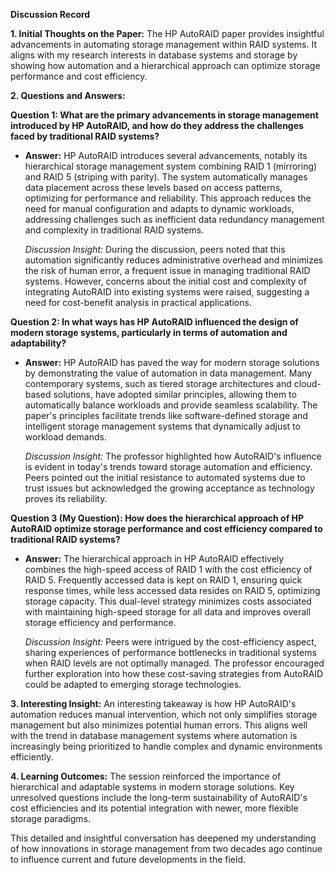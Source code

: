 **Discussion Record**

**1. Initial Thoughts on the Paper:**
The HP AutoRAID paper provides insightful advancements in automating storage management within RAID systems. It aligns with my research interests in database systems and storage by showing how automation and a hierarchical approach can optimize storage performance and cost efficiency. 

**2. Questions and Answers:**

**Question 1: What are the primary advancements in storage management introduced by HP AutoRAID, and how do they address the challenges faced by traditional RAID systems?**
- **Answer:** HP AutoRAID introduces several advancements, notably its hierarchical storage management system combining RAID 1 (mirroring) and RAID 5 (striping with parity). The system automatically manages data placement across these levels based on access patterns, optimizing for performance and reliability. This approach reduces the need for manual configuration and adapts to dynamic workloads, addressing challenges such as inefficient data redundancy management and complexity in traditional RAID systems. 

   *Discussion Insight:* During the discussion, peers noted that this automation significantly reduces administrative overhead and minimizes the risk of human error, a frequent issue in managing traditional RAID systems. However, concerns about the initial cost and complexity of integrating AutoRAID into existing systems were raised, suggesting a need for cost-benefit analysis in practical applications.

**Question 2: In what ways has HP AutoRAID influenced the design of modern storage systems, particularly in terms of automation and adaptability?**
- **Answer:** HP AutoRAID has paved the way for modern storage solutions by demonstrating the value of automation in data management. Many contemporary systems, such as tiered storage architectures and cloud-based solutions, have adopted similar principles, allowing them to automatically balance workloads and provide seamless scalability. The paper's principles facilitate trends like software-defined storage and intelligent storage management systems that dynamically adjust to workload demands.

   *Discussion Insight:* The professor highlighted how AutoRAID's influence is evident in today's trends toward storage automation and efficiency. Peers pointed out the initial resistance to automated systems due to trust issues but acknowledged the growing acceptance as technology proves its reliability.

**Question 3 (My Question): How does the hierarchical approach of HP AutoRAID optimize storage performance and cost efficiency compared to traditional RAID systems?**
- **Answer:** The hierarchical approach in HP AutoRAID effectively combines the high-speed access of RAID 1 with the cost efficiency of RAID 5. Frequently accessed data is kept on RAID 1, ensuring quick response times, while less accessed data resides on RAID 5, optimizing storage capacity. This dual-level strategy minimizes costs associated with maintaining high-speed storage for all data and improves overall storage efficiency and performance.

   *Discussion Insight:* Peers were intrigued by the cost-efficiency aspect, sharing experiences of performance bottlenecks in traditional systems when RAID levels are not optimally managed. The professor encouraged further exploration into how these cost-saving strategies from AutoRAID could be adapted to emerging storage technologies.

**3. Interesting Insight:**
An interesting takeaway is how HP AutoRAID's automation reduces manual intervention, which not only simplifies storage management but also minimizes potential human errors. This aligns well with the trend in database management systems where automation is increasingly being prioritized to handle complex and dynamic environments efficiently.

**4. Learning Outcomes:**
The session reinforced the importance of hierarchical and adaptable systems in modern storage solutions. Key unresolved questions include the long-term sustainability of AutoRAID's cost efficiencies and its potential integration with newer, more flexible storage paradigms.

This detailed and insightful conversation has deepened my understanding of how innovations in storage management from two decades ago continue to influence current and future developments in the field.